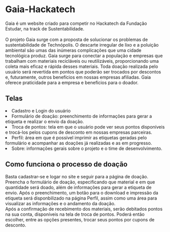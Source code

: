 # Gaia-Hackatech

Gaia é um website criado para competir no Hackatech da Fundação Estudar, na track de Sustentabilidade. <br><br>
O projeto Gaia surge com a proposta de solucionar os problemas de sustentabilidade de Technópolis. O descarte irregular de lixo e a poluição ambiental são umas das inúmeras complicações que uma cidade tecnológica produz. Gaia surge para conectar a população e empresas que trabalham com materiais recicláveis ou reutilizáveis, proporcionando uma coleta mais eficaz e rápida desses materiais. Toda doação realizada pelo usuário será revertida em pontos que poderão ser trocados por descontos e, futuramente, outros benefícios em nossas empresas afiliadas. Gaia oferece praticidade para a empresa e benefícios para o doador.

<h2>Telas</h2>

<li>Cadastro e Login do usuário</li>
<li>Formulário de doação: preenchimento de informações para gerar a etiqueta e realizar o envio da doação.</li>
<li>Troca de pontos: tela em que o usuário pode ver seus pontos disponíveis e trocá-los pelos cupons de desconto em nossas empresas parceiras.</li>
<li>Perfil: área em que é possível imprimir as etiquetas geradas pelo formulário e acompanhar as doações já realizadas e as em progresso.</li>
<li>Sobre: informações gerais sobre o projeto e o time de desenvolvimento.</li>

<h2>Como funciona o processo de doação</h2>

Basta cadastrar-se e logar no site e seguir para a página de doação. Preencha o formulário de doação, especificando que material e em que quantidade será doado, além de informações para gerar a etiqueta de envio. Após o preenchimento, um botão para o download e impressão da etiqueta será disponbilizado na página Perfil, assim como uma área para visualizar as informações e o andamento da doação.<br>
Após a confirmação de recebimento dos materiais, serão debitados pontos na sua conta, disponíveis na tela de troca de pontos. Poderá então escolher, entre as opções presentes, trocar seus pontos por cupons de desconto.


